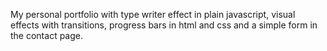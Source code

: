 My personal portfolio with type writer effect in plain javascript, visual effects with transitions, progress bars in html and css and a simple form in the contact page.

